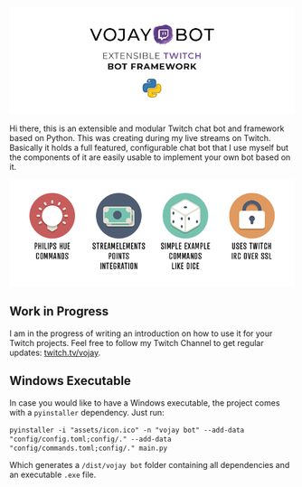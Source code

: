 ![logo](doc/vojaybot.png)

Hi there, this is an extensible and modular Twitch chat bot and framework based on Python. This was creating during
my live streams on Twitch. Basically it holds a full featured, configurable chat bot that I use myself but the
components of it are easily usable to implement your own bot based on it.

![features](doc/vojaybot-features.png)

## Work in Progress

I am in the progress of writing an introduction on how to use it for your Twitch projects. Feel free to follow my
Twitch Channel to get regular updates: [twitch.tv/vojay](https://twitch.tv/vojay).

## Windows Executable

In case you would like to have a Windows executable, the project comes with a `pyinstaller` dependency. Just run:
```
pyinstaller -i "assets/icon.ico" -n "vojay bot" --add-data "config/config.toml;config/." --add-data "config/commands.toml;config/." main.py
```

Which generates a `/dist/vojay bot` folder containing all dependencies and an executable `.exe` file.

